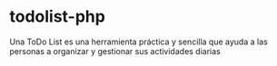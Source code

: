 # todolist-php
Una ToDo List es una herramienta práctica y sencilla que ayuda a las personas a organizar y gestionar sus actividades diarias
